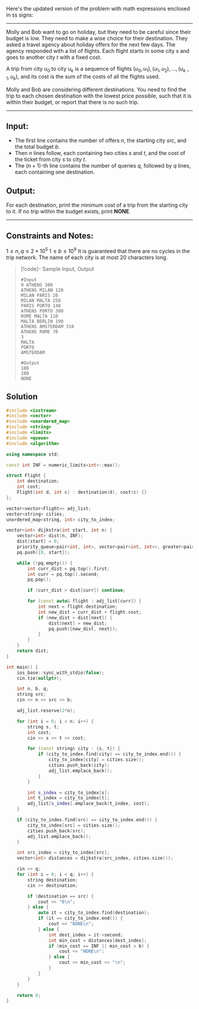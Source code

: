 Here's the updated version of the problem with math expressions enclosed in `$$` signs:

---

Molly and Bob want to go on holiday, but they need to be careful since their budget is low. They need to make a wise choice for their destination. They asked a travel agency about holiday offers for the next few days. The agency responded with a list of flights. Each flight starts in some city $s$ and goes to another city $t$ with a fixed cost.

A trip from city $u_0$ to city $u_k$ is a sequence of flights $(u_0, u_1), (u_1, u_2), \ldots, (u_{k-1}, u_k)$, and its cost is the sum of the costs of all the flights used.

Molly and Bob are considering different destinations. You need to find the trip to each chosen destination with the lowest price possible, such that it is within their budget, or report that there is no such trip.

---

## Input:

- The first line contains the number of offers $n$, the starting city $src$, and the total budget $b$.
- Then $n$ lines follow, each containing two cities $s$ and $t$, and the cost of the ticket from city $s$ to city $t$.
- The $(n + 1)$-th line contains the number of queries $q$, followed by $q$ lines, each containing one destination.

## Output:

For each destination, print the minimum cost of a trip from the starting city to it. If no trip within the budget exists, print **NONE**.

---

## Constraints and Notes:

$1 \leq n, q \leq 2 \times 10^5$
$1 \leq b \leq 10^9$
It is guaranteed that there are no cycles in the trip network.
The name of each city is at most 20 characters long.

> [!code]- Sample Input, Output
> ```
> #Input
> 9 ATHENS 300
> ATHENS MILAN 120
> MILAN PARIS 20
> MILAN MALTA 250
> PARIS PORTO 140
> ATHENS PORTO 300
> ROME MALTA 110
> MALTA BERLIN 190
> ATHENS AMSTERDAM 310
> ATHENS ROME 70
> 3
> MALTA
> PORTO
> AMSTERDAM
> 
> #Output
> 180
> 280
> NONE
> ```

## Solution
```cpp
#include <iostream>
#include <vector>
#include <unordered_map>
#include <string>
#include <limits>
#include <queue>
#include <algorithm>

using namespace std;

const int INF = numeric_limits<int>::max();

struct Flight {
    int destination;
    int cost;
    Flight(int d, int c) : destination(d), cost(c) {}
};

vector<vector<Flight>> adj_list;
vector<string> cities;
unordered_map<string, int> city_to_index;

vector<int> dijkstra(int start, int n) {
    vector<int> dist(n, INF);
    dist[start] = 0;
    priority_queue<pair<int, int>, vector<pair<int, int>>, greater<pair<int, int>>> pq;
    pq.push({0, start});

    while (!pq.empty()) {
        int curr_dist = pq.top().first;
        int curr = pq.top().second;
        pq.pop();

        if (curr_dist > dist[curr]) continue;

        for (const auto& flight : adj_list[curr]) {
            int next = flight.destination;
            int new_dist = curr_dist + flight.cost;
            if (new_dist < dist[next]) {
                dist[next] = new_dist;
                pq.push({new_dist, next});
            }
        }
    }
    return dist;
}

int main() {
    ios_base::sync_with_stdio(false);
    cin.tie(nullptr);

    int n, b, q;
    string src;
    cin >> n >> src >> b;

    adj_list.reserve(2*n);

    for (int i = 0; i < n; i++) {
        string s, t;
        int cost;
        cin >> s >> t >> cost;

        for (const string& city : {s, t}) {
            if (city_to_index.find(city) == city_to_index.end()) {
                city_to_index[city] = cities.size();
                cities.push_back(city);
                adj_list.emplace_back();
            }
        }

        int s_index = city_to_index[s];
        int t_index = city_to_index[t];
        adj_list[s_index].emplace_back(t_index, cost);
    }

    if (city_to_index.find(src) == city_to_index.end()) {
        city_to_index[src] = cities.size();
        cities.push_back(src);
        adj_list.emplace_back();
    }

    int src_index = city_to_index[src];
    vector<int> distances = dijkstra(src_index, cities.size());

    cin >> q;
    for (int i = 0; i < q; i++) {
        string destination;
        cin >> destination;

        if (destination == src) {
            cout << "0\n";
        } else {
            auto it = city_to_index.find(destination);
            if (it == city_to_index.end()) {
                cout << "NONE\n";
            } else {
                int dest_index = it->second;
                int min_cost = distances[dest_index];
                if (min_cost == INF || min_cost > b) {
                    cout << "NONE\n";
                } else {
                    cout << min_cost << "\n";
                }
            }
        }
    }

    return 0;
}
```